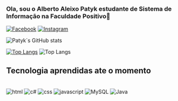 ### Ola, sou o Alberto Aleixo Patyk estudante de Sistema de Informação na Faculdade Positivo👋

[![Facebook]( 	https://img.shields.io/badge/Facebook-1877F2?style=for-the-badge&logo=facebook&logoColor=white)](https://www.facebook.com/Alberto.Aleixo.Patyk)
[![Instagram](https://img.shields.io/badge/Instagram-E4405F?style=for-the-badge&logo=instagram&logoColor=white)](https://www.instagram.com/aapatyk/)

![Patyk´s GitHub stats](https://github-readme-stats.vercel.app/api?username=alpatyk&show_icons=true&theme=dracula)

[![Top Langs](https://github-readme-stats.vercel.app/api/top-langs/?username=alpatyk&layout=pie)](https://github.com/alpatyk/github-readme-stats)
![Top Langs](https://github-readme-stats.vercel.app/api/top-langs/?username=alpatyk&hide_progress=true)

## Tecnologia aprendidas ate o momento
<div style="display: inline_block"><br/>
  <img align=center alt="html" src="https://img.shields.io/badge/HTML-239120?style=for-the-badge&logo=html5&logoColor=white" />
  <img align=center alt="c#" src="https://img.shields.io/badge/C%23-239120?style=for-the-badge&logo=c-sharp&logoColor=white" />
  <img align=center alt="css" src="https://img.shields.io/badge/CSS-239120?&style=for-the-badge&logo=css3&logoColor=white" />
  <img align=center alt="javascript" src="https://img.shields.io/badge/JavaScript-F7DF1E?style=for-the-badge&logo=javascript&logoColor=black" />
  <img align=center alt="MySQL" src=" 	https://img.shields.io/badge/MySQL-00000F?style=for-the-badge&logo=mysql&logoColor=white" />
  <img align=center alt="Java" src="https://img.shields.io/badge/Java-ED8B00?style=for-the-badge&logo=openjdk&logoColor=white" />
</div>
